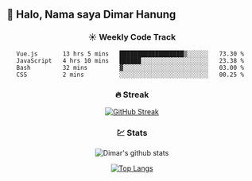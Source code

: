 ## 👋 Halo, Nama saya **Dimar Hanung**

<center>

### :sunny: Weekly Code Track
<!--START_SECTION:waka-->
```text
Vue.js       13 hrs 5 mins   ██████████████████▒░░░░░░   73.30 % 
JavaScript   4 hrs 10 mins   ██████░░░░░░░░░░░░░░░░░░░   23.38 % 
Bash         32 mins         ▓░░░░░░░░░░░░░░░░░░░░░░░░   03.00 % 
CSS          2 mins          ░░░░░░░░░░░░░░░░░░░░░░░░░   00.25 % 
```
<!--END_SECTION:waka-->

### :fire: Streak

[![GitHub Streak](http://github-readme-streak-stats.herokuapp.com?user=dimar-hanung)](https://git.io/streak-stats)

### :chart: Stats

![Dimar's github stats](https://github-readme-stats.vercel.app/api?username=dimar-hanung&show_icons=true&theme=vue)

[![Top Langs](https://github-readme-stats.vercel.app/api/top-langs/?username=dimar-hanung)](#)

</center>
